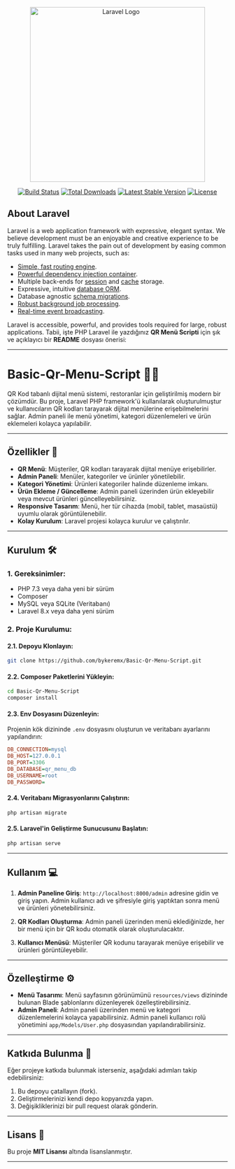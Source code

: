 <p align="center"><a href="https://laravel.com" target="_blank"><img src="https://raw.githubusercontent.com/laravel/art/master/logo-lockup/5%20SVG/2%20CMYK/1%20Full%20Color/laravel-logolockup-cmyk-red.svg" width="400" alt="Laravel Logo"></a></p>

<p align="center">
<a href="https://github.com/laravel/framework/actions"><img src="https://github.com/laravel/framework/workflows/tests/badge.svg" alt="Build Status"></a>
<a href="https://packagist.org/packages/laravel/framework"><img src="https://img.shields.io/packagist/dt/laravel/framework" alt="Total Downloads"></a>
<a href="https://packagist.org/packages/laravel/framework"><img src="https://img.shields.io/packagist/v/laravel/framework" alt="Latest Stable Version"></a>
<a href="https://packagist.org/packages/laravel/framework"><img src="https://img.shields.io/packagist/l/laravel/framework" alt="License"></a>
</p>

## About Laravel

Laravel is a web application framework with expressive, elegant syntax. We believe development must be an enjoyable and creative experience to be truly fulfilling. Laravel takes the pain out of development by easing common tasks used in many web projects, such as:

- [Simple, fast routing engine](https://laravel.com/docs/routing).
- [Powerful dependency injection container](https://laravel.com/docs/container).
- Multiple back-ends for [session](https://laravel.com/docs/session) and [cache](https://laravel.com/docs/cache) storage.
- Expressive, intuitive [database ORM](https://laravel.com/docs/eloquent).
- Database agnostic [schema migrations](https://laravel.com/docs/migrations).
- [Robust background job processing](https://laravel.com/docs/queues).
- [Real-time event broadcasting](https://laravel.com/docs/broadcasting).

Laravel is accessible, powerful, and provides tools required for large, robust applications.
Tabii, işte PHP Laravel ile yazdığınız **QR Menü Scripti** için şık ve açıklayıcı bir **README** dosyası önerisi:

---

# **Basic-Qr-Menu-Script** 🛒📱

QR Kod tabanlı dijital menü sistemi, restoranlar için geliştirilmiş modern bir çözümdür. Bu proje, Laravel PHP framework'ü kullanılarak oluşturulmuştur ve kullanıcıların QR kodları tarayarak dijital menülerine erişebilmelerini sağlar. Admin paneli ile menü yönetimi, kategori düzenlemeleri ve ürün eklemeleri kolayca yapılabilir.

---

## **Özellikler** 🚀

- **QR Menü**: Müşteriler, QR kodları tarayarak dijital menüye erişebilirler.
- **Admin Paneli**: Menüler, kategoriler ve ürünler yönetilebilir.
- **Kategori Yönetimi**: Ürünleri kategoriler halinde düzenleme imkanı.
- **Ürün Ekleme / Güncelleme**: Admin paneli üzerinden ürün ekleyebilir veya mevcut ürünleri güncelleyebilirsiniz.
- **Responsive Tasarım**: Menü, her tür cihazda (mobil, tablet, masaüstü) uyumlu olarak görüntülenebilir.
- **Kolay Kurulum**: Laravel projesi kolayca kurulur ve çalıştırılır.

---

## **Kurulum** 🛠️

### 1. **Gereksinimler**:
- PHP 7.3 veya daha yeni bir sürüm
- Composer
- MySQL veya SQLite (Veritabanı)
- Laravel 8.x veya daha yeni sürüm

### 2. **Proje Kurulumu**:

#### 2.1. **Depoyu Klonlayın**:
```bash
git clone https://github.com/bykeremx/Basic-Qr-Menu-Script.git
```

#### 2.2. **Composer Paketlerini Yükleyin**:
```bash
cd Basic-Qr-Menu-Script
composer install
```

#### 2.3. **Env Dosyasını Düzenleyin**:
Projenin kök dizininde `.env` dosyasını oluşturun ve veritabanı ayarlarını yapılandırın:

```ini
DB_CONNECTION=mysql
DB_HOST=127.0.0.1
DB_PORT=3306
DB_DATABASE=qr_menu_db
DB_USERNAME=root
DB_PASSWORD=
```

#### 2.4. **Veritabanı Migrasyonlarını Çalıştırın**:
```bash
php artisan migrate
```

#### 2.5. **Laravel'in Geliştirme Sunucusunu Başlatın**:
```bash
php artisan serve
```

---

## **Kullanım** 💻

1. **Admin Paneline Giriş**: `http://localhost:8000/admin` adresine gidin ve giriş yapın. Admin kullanıcı adı ve şifresiyle giriş yaptıktan sonra menü ve ürünleri yönetebilirsiniz.

2. **QR Kodları Oluşturma**: Admin paneli üzerinden menü eklediğinizde, her bir menü için bir QR kodu otomatik olarak oluşturulacaktır.

3. **Kullanıcı Menüsü**: Müşteriler QR kodunu tarayarak menüye erişebilir ve ürünleri görüntüleyebilir.

---

## **Özelleştirme** ⚙️

- **Menü Tasarımı**: Menü sayfasının görünümünü `resources/views` dizininde bulunan Blade şablonlarını düzenleyerek özelleştirebilirsiniz.
- **Admin Paneli**: Admin paneli üzerinden menü ve kategori düzenlemelerini kolayca yapabilirsiniz. Admin paneli kullanıcı rolü yönetimini `app/Models/User.php` dosyasından yapılandırabilirsiniz.
---

## **Katkıda Bulunma** 🌟

Eğer projeye katkıda bulunmak isterseniz, aşağıdaki adımları takip edebilirsiniz:

1. Bu depoyu çatallayın (fork).
2. Geliştirmelerinizi kendi depo kopyanızda yapın.
3. Değişikliklerinizi bir pull request olarak gönderin.

---

## **Lisans** 📄

Bu proje **MIT Lisansı** altında lisanslanmıştır.

---


